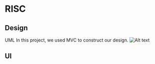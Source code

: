 # RISC

## Design
UML
In this project, we used MVC to construct our design.
![Alt text](UML.png "Optional title")

## UI
